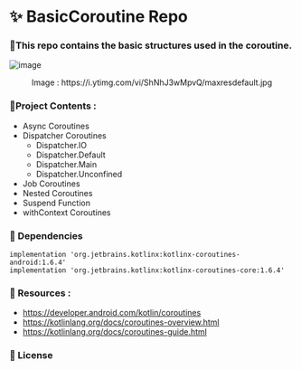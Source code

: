 # :sparkles: BasicCoroutine Repo
### :small_orange_diamond:This repo contains the basic structures used in the coroutine.

![image](https://user-images.githubusercontent.com/79931228/199102369-d9ebe088-b2db-49bf-aebb-df1a7772739f.png)
<p align="center">Image : https://i.ytimg.com/vi/ShNhJ3wMpvQ/maxresdefault.jpg</p> 

### :small_orange_diamond:Project Contents :
- Async Coroutines
- Dispatcher Coroutines
  - Dispatcher.IO
  - Dispatcher.Default
  - Dispatcher.Main
  - Dispatcher.Unconfined
- Job Coroutines
- Nested Coroutines
- Suspend Function
- withContext Coroutines

### :small_orange_diamond: Dependencies
``` 
implementation 'org.jetbrains.kotlinx:kotlinx-coroutines-android:1.6.4'
implementation 'org.jetbrains.kotlinx:kotlinx-coroutines-core:1.6.4'
```

### :small_orange_diamond: Resources :
- https://developer.android.com/kotlin/coroutines
- https://kotlinlang.org/docs/coroutines-overview.html
- https://kotlinlang.org/docs/coroutines-guide.html

### :small_orange_diamond: License
